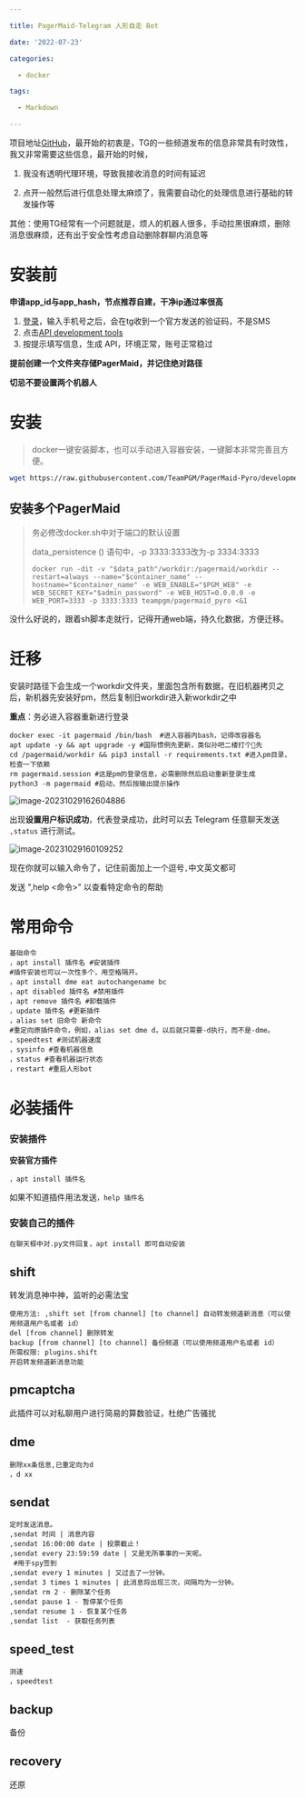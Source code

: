 ```yaml
---

title: PagerMaid-Telegram 人形自走 Bot 

date: '2022-07-23'

categories:

  - docker

tags:

  - Markdown

---
```


项目地址[GitHub](https://github.com/TeamPGM/PagerMaid-Pyro)，最开始的初衷是，TG的一些频道发布的信息非常具有时效性，我又非常需要这些信息，最开始的时候，

1. 我没有透明代理环境，导致我接收消息的时间有延迟

2. 点开一般然后进行信息处理太麻烦了，我需要自动化的处理信息进行基础的转发操作等

   

其他：使用TG经常有一个问题就是，烦人的机器人很多，手动拉黑很麻烦，删除消息很麻烦，还有出于安全性考虑自动删除群聊内消息等



# 安装前

**申请app_id与app_hash，节点推荐自建，干净ip通过率很高**

1. [登录](https://my.telegram.org/auth)，输入手机号之后，会在tg收到一个官方发送的验证码，不是SMS
2. 点击[API development tools](https://my.telegram.org/apps)
3. 按提示填写信息，生成 API，环境正常，账号正常稳过

**提前创建一个文件夹存储PagerMaid，并记住绝对路径**

**切忌不要设置两个机器人**

# 安装

> docker一键安装脚本，也可以手动进入容器安装，一键脚本非常完善且方便。

```bash
wget https://raw.githubusercontent.com/TeamPGM/PagerMaid-Pyro/development/utils/docker.sh -O docker.sh && chmod +x docker.sh && bash docker.sh
```

## 安装多个PagerMaid

> 务必修改docker.sh中对于端口的默认设置
>
> data_persistence () 语句中，-p 3333:3333改为-p 3334:3333
>
> ```
> docker run -dit -v "$data_path"/workdir:/pagermaid/workdir --restart=always --name="$container_name" --hostname="$container_name" -e WEB_ENABLE="$PGM_WEB" -e WEB_SECRET_KEY="$admin_password" -e WEB_HOST=0.0.0.0 -e WEB_PORT=3333 -p 3333:3333 teampgm/pagermaid_pyro <&1
> ```

没什么好说的，跟着sh脚本走就行，记得开通web端，持久化数据，方便迁移。

# 迁移

安装时路径下会生成一个workdir文件夹，里面包含所有数据，在旧机器拷贝之后，新机器先安装好pm，然后复制旧workdir进入新workdir之中

**重点**：务必进入容器重新进行登录

```
docker exec -it pagermaid /bin/bash  #进入容器内bash，记得改容器名
apt update -y && apt upgrade -y #国际惯例先更新，类似孙吧二楼打个🦶先
cd /pagermaid/workdir && pip3 install -r requirements.txt #进入pm目录，检查一下依赖
rm pagermaid.session #这是pm的登录信息，必需删除然后启动重新登录生成
python3 -m pagermaid #启动，然后按输出提示操作
```

![image-20231029162604886](http://easyimage.muzi.studio/i/2023/10/29/qw4ni4-0.png)

出现**设置用户标识成功**，代表登录成功，此时可以去 Telegram 任意聊天发送 `,status` 进行测试。



![image-20231029160109252](http://easyimage.muzi.studio/i/2023/10/29/qh9odj-0.png)

现在你就可以输入命令了，记住前面加上一个逗号`,`中文英文都可

发送 ",help <命令>" 以查看特定命令的帮助

# 常用命令

```
基础命令
，apt install 插件名 #安装插件
#插件安装也可以一次性多个，用空格隔开。
，apt install dme eat autochangename bc
，apt disabled 插件名 #禁用插件
，apt remove 插件名 #卸载插件
，update 插件名 #更新插件
，alias set 旧命令 新命令 
#重定向原插件命令，例如，alias set dme d，以后就只需要-d执行，而不是-dme。
，speedtest #测试机器速度
，sysinfo #查看机器信息
，status #查看机器运行状态
，restart #重启人形bot
```

# 必装插件

### 安装插件

**安装官方插件**

```
，apt install 插件名
```

如果不知道插件用法发送`，help 插件名`

### 安装自己的插件

```
在聊天框中对.py文件回复，apt install 即可自动安装
```

## shift

转发消息神中神，监听的必需法宝

```
使用方法: ,shift set [from channel] [to channel] 自动转发频道新消息（可以使用频道用户名或者 id）
del [from channel] 删除转发
backup [from channel] [to channel] 备份频道（可以使用频道用户名或者 id）
所需权限: plugins.shift
开启转发频道新消息功能
```

## pmcaptcha

此插件可以对私聊用户进行简易的算数验证，杜绝广告骚扰

## dme

```
删除xx条信息,已重定向为d
，d xx
```

## sendat 

```
定时发送消息。
,sendat 时间 | 消息内容
,sendat 16:00:00 date | 投票截止！
,sendat every 23:59:59 date | 又是无所事事的一天呢。
 #用于spy签到
,sendat every 1 minutes | 又过去了一分钟。
,sendat 3 times 1 minutes | 此消息将出现三次，间隔均为一分钟。
,sendat rm 2 - 删除某个任务
,sendat pause 1 - 暂停某个任务
,sendat resume 1 - 恢复某个任务
,sendat list  - 获取任务列表
```

## speed_test 

```
测速
，speedtest
```

## backup

备份

## recovery

还原

